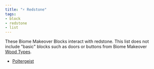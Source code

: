 ```yaml
---
title: "⚡ Redstone"
tags:
- block
- redstone
- list
---
```


These Biome Makeover Blocks interact with redstone.  This list does not include "basic" blocks such as doors or buttons from Biome Makeover [Wood Types](notes/generation/trees). 

- [Poltergeist](notes/block/poltergeist)